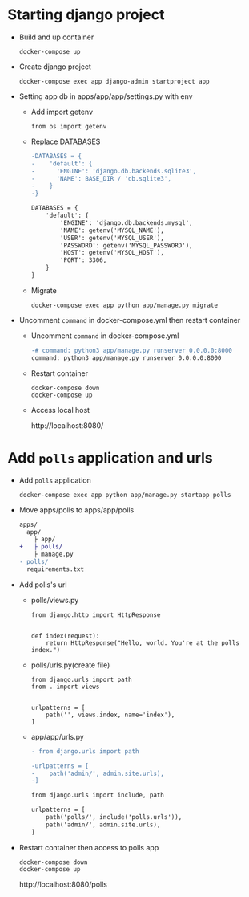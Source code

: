 # Starting django project

- Build and up container

  ```
  docker-compose up
  ```

- Create django project

  ```
  docker-compose exec app django-admin startproject app
  ```

- Setting app db in apps/app/app/settings.py with env

  - Add import getenv

    ```
    from os import getenv
    ```

  - Replace DATABASES

    ```diff
    -DATABASES = {
    -    'default': {
    -      'ENGINE': 'django.db.backends.sqlite3',
    -      'NAME': BASE_DIR / 'db.sqlite3',
    -    }
    -}

    DATABASES = {
        'default': {
            'ENGINE': 'django.db.backends.mysql',
            'NAME': getenv('MYSQL_NAME'),
            'USER': getenv('MYSQL_USER'),
            'PASSWORD': getenv('MYSQL_PASSWORD'),
            'HOST': getenv('MYSQL_HOST'),
            'PORT': 3306,
        }
    }
    ```
  - Migrate

    ```
    docker-compose exec app python app/manage.py migrate
    ```

- Uncomment `command` in docker-compose.yml then restart container

  - Uncomment `command` in docker-compose.yml

    ```diff
    -# command: python3 app/manage.py runserver 0.0.0.0:8000
    command: python3 app/manage.py runserver 0.0.0.0:8000
    ```

  - Restart container

    ```
    docker-compose down
    docker-compose up
    ```

  - Access local host

    http://localhost:8080/

# Add `polls` application and urls

  - Add `polls` application

    ```
    docker-compose exec app python app/manage.py startapp polls
    ```

  - Move apps/polls to apps/app/polls

    ```diff
    apps/
      app/
        ├ app/
    +   ├ polls/
        ├ manage.py
    - polls/
      requirements.txt
    ```

  - Add polls's url

    - polls/views.py

      ```
      from django.http import HttpResponse


      def index(request):
          return HttpResponse("Hello, world. You're at the polls index.")
      ```

    - polls/urls.py(create file)

      ```
      from django.urls import path
      from . import views


      urlpatterns = [
          path('', views.index, name='index'),
      ]
      ```

    - app/app/urls.py

      ```diff
      - from django.urls import path

      -urlpatterns = [
      -    path('admin/', admin.site.urls),
      -]

      from django.urls import include, path

      urlpatterns = [
          path('polls/', include('polls.urls')),
          path('admin/', admin.site.urls),
      ]
      ```

  - Restart container then access to polls app

    ```
    docker-compose down
    docker-compose up
    ```

    http://localhost:8080/polls
